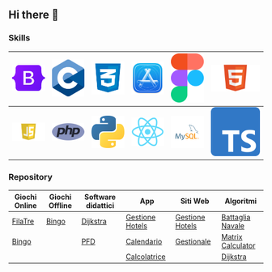 ## Hi there 👋

### Skills

| <img src="https://github.com/vittorioPiotti/vittorioPiotti/blob/main/img/bootstrap.png" width="100"> | <img src="https://github.com/vittorioPiotti/vittorioPiotti/blob/main/img/c.png" width="100"> | <img src="https://github.com/vittorioPiotti/vittorioPiotti/blob/main/img/css.png" width="100"> | <img src="https://github.com/vittorioPiotti/vittorioPiotti/blob/main/img/dev.png" width="100"> | <img src="https://github.com/vittorioPiotti/vittorioPiotti/blob/main/img/figma.png" width="100"> | <img src="https://github.com/vittorioPiotti/vittorioPiotti/blob/main/img/html.png" width="150"> | 
|-------------|-------------|-------------|-------------|-------------|-------------|
<img src="https://github.com/vittorioPiotti/vittorioPiotti/blob/main/img/js.png" width="100"> | <img src="https://github.com/vittorioPiotti/vittorioPiotti/blob/main/img/php.png" width="100"> | <img src="https://github.com/vittorioPiotti/vittorioPiotti/blob/main/img/py.png" width="100"> | <img src="https://github.com/vittorioPiotti/vittorioPiotti/blob/main/img/react.png" width="100"> | <img src="https://github.com/vittorioPiotti/vittorioPiotti/blob/main/img/sql.png" width="100"> | <img src="https://github.com/vittorioPiotti/vittorioPiotti/blob/main/img/ts.png" width="100"> |

### Repository

| Giochi Online                                                                                      | Giochi Offline                                                                            | Software didattici                                                                       | App                                                                                              | Siti Web                                                                                          | Algoritmi                                                                                     |
|----------------------------------------------------------------------------------------------------|------------------------------------------------------------------------------------------|------------------------------------------------------------------------------------------|--------------------------------------------------------------------------------------------------|---------------------------------------------------------------------------------------------------|--------------------------------------------------------------------------------------------------|
| [FilaTre](https://github.com/vittorioPiotti/FilaTre-Online)                                 | [Bingo](https://github.com/vittorioPiotti/Bingo-Bootstrap)                        | [Dijkstra](https://github.com/vittorioPiotti/Dijkstra-Bootstrap)                  | [Gestione Hotels](https://github.com/vittorioPiotti/Gestione-Hotel-App)                      | [Gestione Hotels](https://github.com/vittorioPiotti/Gestione-Hotel-PHP)                      | [Battaglia Navale](https://github.com/vittorioPiotti/Battaglia-Navale-C)                       |
| [Bingo](https://github.com/vittorioPiotti/Bingo-Online-Bootstrap/tree/main)                |                                                                                          | [PFD](https://github.com/vittorioPiotti/Primary-Flight-Display)       | [Calendario](https://github.com/vittorioPiotti?tab=repositories)                                 | [Gestionale](https://github.com/vittorioPiotti/Gestionale)                                        | [Matrix Calculator](https://github.com/vittorioPiotti/Matrix-Calculator-C)                |
|                                                                                                    |                                                                                          |                                                                                          | [Calcolatrice](https://github.com/vittorioPiotti/Calcolatrice-React-Native)                      |                                                                                                   | [Dijkstra](https://github.com/vittorioPiotti?tab=repositories)                  |


